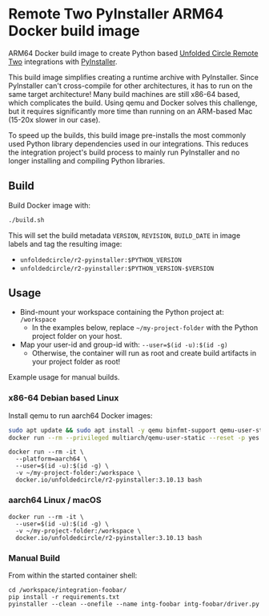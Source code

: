 # Remote Two PyInstaller ARM64 Docker build image

ARM64 Docker build image to create Python based [Unfolded Circle Remote Two](https://www.unfoldedcircle.com/)
integrations with [PyInstaller](https://www.pyinstaller.org/).

This build image simplifies creating a runtime archive with PyInstaller. Since PyInstaller can't cross-compile
for other architectures, it has to run on the same target architecture! Many build machines are still x86-64 based,
which complicates the build. Using qemu and Docker solves this challenge, but it requires significantly more time than
running on an ARM-based Mac (15-20x slower in our case).

To speed up the builds, this build image pre-installs the most commonly used Python library dependencies used in our
integrations. This reduces the integration project's build process to mainly run PyInstaller and no longer installing
and compiling Python libraries.

## Build

Build Docker image with:
```bash
./build.sh
```

This will set the build metadata `VERSION`, `REVISION`, `BUILD_DATE` in image labels and tag the resulting image:
- `unfoldedcircle/r2-pyinstaller:$PYTHON_VERSION`
- `unfoldedcircle/r2-pyinstaller:$PYTHON_VERSION-$VERSION`

## Usage

- Bind-mount your workspace containing the Python project at: `/workspace`
  - In the examples below, replace `~/my-project-folder` with the Python project folder on your host.
- Map your user-id and group-id with: `--user=$(id -u):$(id -g)`
  - Otherwise, the container will run as root and create build artifacts in your project folder as root! 

Example usage for manual builds.

### x86-64 Debian based Linux

Install qemu to run aarch64 Docker images: 
```bash
sudo apt update && sudo apt install -y qemu binfmt-support qemu-user-static
docker run --rm --privileged multiarch/qemu-user-static --reset -p yes
```

```shell
docker run --rm -it \
  --platform=aarch64 \
  --user=$(id -u):$(id -g) \  
  -v ~/my-project-folder:/workspace \
  docker.io/unfoldedcircle/r2-pyinstaller:3.10.13 bash
```

### aarch64 Linux / macOS

```shell
docker run --rm -it \
  --user=$(id -u):$(id -g) \
  -v ~/my-project-folder:/workspace \
  docker.io/unfoldedcircle/r2-pyinstaller:3.10.13 bash
```

### Manual Build

From within the started container shell:
```shell
cd /workspace/integration-foobar/
pip install -r requirements.txt
pyinstaller --clean --onefile --name intg-foobar intg-foobar/driver.py
```